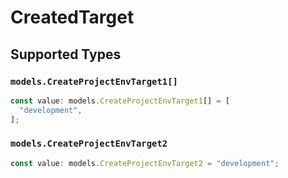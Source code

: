 # CreatedTarget


## Supported Types

### `models.CreateProjectEnvTarget1[]`

```typescript
const value: models.CreateProjectEnvTarget1[] = [
  "development",
];
```

### `models.CreateProjectEnvTarget2`

```typescript
const value: models.CreateProjectEnvTarget2 = "development";
```

